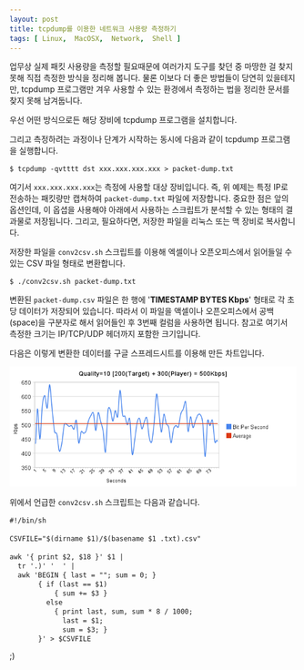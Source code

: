 ```yaml
---
layout: post
title: tcpdump를 이용한 네트워크 사용량 측정하기
tags: [ Linux,  MacOSX,  Network,  Shell ]
---
```


업무상 실제 패킷 사용량을 측정할 필요때문에 여러가지 도구를 찾던 중 마땅한 걸 찾지 못해 직접 측정한 방식을 정리해 봅니다. 물론 이보다 더 좋은 방법들이 당연히 있을테지만, tcpdump 프로그램만 겨우 사용할 수 있는 환경에서 측정하는 법을 정리한 문서를 찾지 못해 남겨둡니다.

우선 어떤 방식으로든 해당 장비에 tcpdump 프로그램을 설치합니다.

그리고 측정하려는 과정이나 단계가 시작하는 동시에 다음과 같이 tcpdump 프로그램을 실행합니다.

    $ tcpdump -qvtttt dst xxx.xxx.xxx.xxx > packet-dump.txt

여기서 `xxx.xxx.xxx.xxx`는 측정에 사용할 대상 장비입니다. 즉, 위 예제는 특정 IP로 전송하는 패킷량만 캡쳐하여 `packet-dump.txt` 파일에 저장합니다. 중요한 점은 앞의 옵션인데, 이 옵셥을 사용해야 아래에서 사용하는 스크립트가 분석할 수 있는 형태의 결과물로 저장됩니다. 그리고, 필요하다면, 저장한 파일을 리눅스 또는 맥 장비로 복사합니다.

저장한 파일을 `conv2csv.sh` 스크립트를 이용해 엑셀이나 오픈오피스에서 읽어들일 수 있는 CSV 파일 형태로 변환합니다.

    $ ./conv2csv.sh packet-dump.txt

변환된 `packet-dump.csv` 파일은 한 행에 '**TIMESTAMP BYTES Kbps**' 형태로 각 초당 데이터가 저장되어 있습니다. 따라서 이 파일을 액셀이나 오픈오피스에서 공백(space)을 구분자로 해서 읽어들인 후 3번째 컬럼을 사용하면 됩니다. 참고로 여기서 측정한 크기는 IP/TCP/UDP 헤더까지 포함한 크기입니다.

다음은 이렇게 변환한 데이터를 구글 스프레드시트를 이용해 만든 차트입니다.

![](/figures/packet-traffic-analysis.png)

위에서 언급한 `conv2csv.sh` 스크립트는 다음과 같습니다.

    #!/bin/sh

    CSVFILE="$(dirname $1)/$(basename $1 .txt).csv"

    awk '{ print $2, $18 }' $1 | 
      tr '.)' '  ' | 
      awk 'BEGIN { last = ""; sum = 0; } 
           { if (last == $1) 
               { sum += $3 } 
             else 
               { print last, sum, sum * 8 / 1000; 
                 last = $1; 
                 sum = $3; } 
           }' > $CSVFILE

;)
